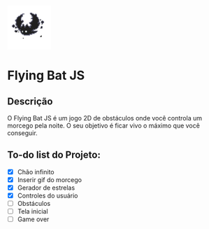 <img src="./bat.gif" width = 100 height=100/>

# Flying Bat JS

## Descrição
O Flying Bat JS é um jogo 2D de obstáculos onde você controla um morcego pela noite. O seu objetivo é ficar vivo o máximo que você conseguir.

## To-do list do Projeto:
- [x] Chão infinito
- [x] Inserir gif do morcego
- [x] Gerador de estrelas
- [x] Controles do usuário
- [ ] Obstáculos
- [ ] Tela inicial
- [ ] Game over
